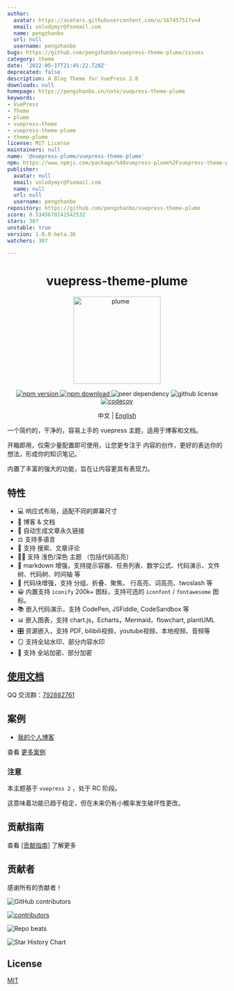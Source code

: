 ```yaml
---
author:
  avatar: https://avatars.githubusercontent.com/u/16745751?v=4
  email: volodymyr@foxmail.com
  name: pengzhanbo
  url: null
  username: pengzhanbo
bugs: https://github.com/pengzhanbo/vuepress-theme-plume/issues
category: theme
date: '2022-05-17T21:45:22.728Z'
deprecated: false
description: A Blog Theme for VuePress 2.0
downloads: null
homepage: https://pengzhanbo.cn/note/vuepress-theme-plume
keywords:
- VuePress
- Theme
- plume
- vuepress-theme
- vuepress-theme-plume
- theme-plume
license: MIT License
maintainers: null
name: '@vuepress-plume/vuepress-theme-plume'
npm: https://www.npmjs.com/package/%40vuepress-plume%2Fvuepress-theme-plume
publisher:
  avatar: null
  email: volodymyr@foxmail.com
  name: null
  url: null
  username: pengzhanbo
repository: https://github.com/pengzhanbo/vuepress-theme-plume
score: 0.5345670141542532
stars: 307
unstable: true
version: 1.0.0-beta.36
watchers: 307

---
```


<h1 align="center">vuepress-theme-plume</h1>

<p align="center">
  <img src="https://theme-plume.vuejs.press/plume.svg" width="200px" alt="plume">
</p>

<p align="center">
  <a href="https://www.npmjs.com/package/vuepress-theme-plume" target="_blank">
    <img src="https://img.shields.io/npm/v/vuepress-theme-plume?color=32A9C3&labelColor=1B3C4A&label=npm" alt="npm version">
  </a>
  <a href="https://www.npmjs.com/package/vuepress-theme-plume" target="_blank">
    <img src="https://img.shields.io/npm/dy/vuepress-theme-plume?color=32A9C3&labelColor=1B3C4A&label=downloads" alt="npm download">
  </a>
  <img src="https://img.shields.io/npm/dependency-version/vuepress-theme-plume/peer/vuepress?color=32A9C3&labelColor=1B3C4A" alt="peer dependency">
  <img src="https://img.shields.io/github/license/pengzhanbo/vuepress-theme-plume?color=32A9C3&labelColor=1B3C4A" alt="github license">
  <br>
  <a href="https://codecov.io/gh/pengzhanbo/vuepress-theme-plume" >
  <img src="https://codecov.io/gh/pengzhanbo/vuepress-theme-plume/graph/badge.svg?token=W6KYBX7WO5" alt="codecov"/>
  </a>
</p>

<p align="center">
中文 | <a href="/readme.en-US.md">English</a>
</p>

一个简约的，干净的，容易上手的 vuepress 主题，适用于博客和文档。

开箱即用，仅需少量配置即可使用，让您更专注于 内容的创作，更好的表达你的想法，形成你的知识笔记。

内置了丰富的强大的功能，旨在让内容更具有表现力。

## 特性

- 💻 响应式布局，适配不同的屏幕尺寸
- 📖 博客 & 文档
- 🔗 自动生成文章永久链接
- ⚖  支持多语言
- 👀 支持 搜索、文章评论
- 👨‍💻‍ 支持 浅色/深色 主题 （包括代码高亮）
- 📠 markdown 增强，支持提示容器、任务列表、数学公式、代码演示、文件树、代码树、时间轴 等
- 🧀 代码块增强，支持 分组、折叠、聚焦、 行高亮、词高亮、twoslash 等
- 😀 内置支持 `iconify` 200k+ 图标，支持可选的 `iconfont` / `fontawesome` 图标。
- 📚 嵌入代码演示，支持 CodePen, JSFiddle, CodeSandbox 等
- 📊 嵌入图表，支持 chart.js，Echarts，Mermaid，flowchart, plantUML
- 🎛 资源嵌入，支持 PDF, bilibili视频，youtube视频、本地视频、音频等
- 🪞 支持全站水印、部分内容水印
- 🔑 支持 全站加密、部分加密

## [使用文档](https://theme-plume.vuejs.press)

QQ 交流群：[792882761](https://qm.qq.com/q/O3HNy4rxYc)

## 案例

- [我的个人博客](https://pengzhanbo.cn/)

查看 [更多案例](https://theme-plume.vuejs.press/demos/)

### 注意

本主题基于 `vuepress 2` ，处于 RC 阶段。

这意味着功能已趋于稳定，但在未来仍有小概率发生破坏性更改。

## 贡献指南

查看 [[贡献指南]](/CONTRIBUTING.md) 了解更多

## 贡献者

感谢所有的贡献者！

![GitHub contributors](https://img.shields.io/github/contributors/pengzhanbo/vuepress-theme-plume?color=32A9C3&labelColor=1B3C4A&logo=contributorcovenant)

[![contributors](https://contrib.rocks/image?repo=pengzhanbo/vuepress-theme-plume)](https://github.com/pengzhanbo/vuepress-theme-plume/graphs/contributors)

![Repo beats](https://repobeats.axiom.co/api/embed/b3e16e8802010e72e933f64864a8047e3163e927.svg "Repo Beats analytics image")

![Star History Chart](https://api.star-history.com/svg?repos=pengzhanbo/vuepress-theme-plume&type=Date)

## License

[MIT](/LICENSE)

